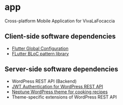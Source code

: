 # app

Cross-platform Mobile Application for VivaLaFocaccia

## Client-side software dependencies
- [Flutter Global Configuration](https://pub.dev/packages/global_configuration)
- [FLutter BLoC pattern library](https://pub.dev/packages/flutter_bloc)

## Server-side software dependencies
- WordPress REST API (Backend)
- [JWT Authentication for WordPress REST API](https://wordpress.org/plugins/jwt-authentication-for-wp-rest-api/)
- [Neptune WordPress theme for cooking recipes](https://themeforest.net/item/neptune-theme-for-food-recipe-bloggers-chefs/12915290)
- Theme-specific extensions of WordPress REST API
